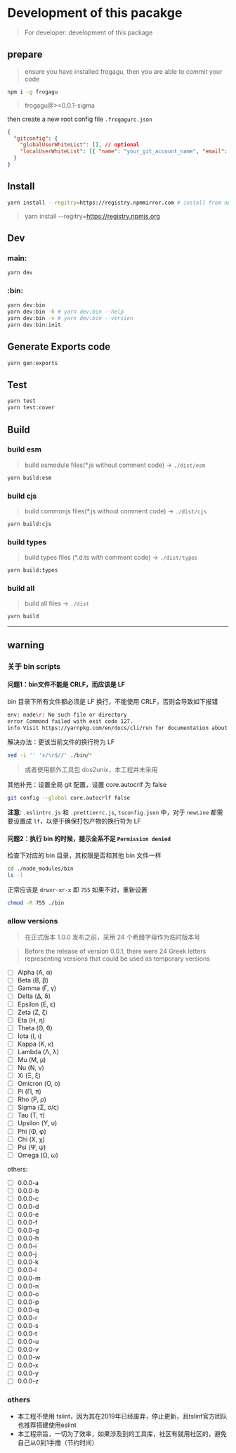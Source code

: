 # Development of this pacakge

> For developer: development of this package

## prepare

> ensure you have installed frogagu, then you are able to commit your code

```sh
npm i -g frogagu
```

> frogagu@>=0.0.1-sigma

then create a new root config file `.frogagurc.json`

```json
{
  "gitconfig": {
    "globalUserWhiteList": [], // optional
    "localUserWhiteList": [{ "name": "your_git_account_name", "email": "your_git_accout_email" }]
  }
}
```

## Install

```sh
yarn install --regitry=https://registry.npmmirror.com # install from npm mirror (china-mirror)
```

> yarn install --regitry=https://registry.npmjs.org

## Dev

### main:

```sh
yarn dev
```

### :bin:

```sh
yarn dev:bin
yarn dev:bin -h # yarn dev:bin --help
yarn dev:bin -v # yarn dev:bin --version
yarn dev:bin:init
```

## Generate Exports code

```sh
yarn gen:exports
```

## Test

```sh
yarn test
yarn test:cover
```

## Build

### build esm

> build esmodule files(\*.js without comment code) → `./dist/esm`

```sh
yarn build:esm
```

### build cjs

> build commonjs files(\*.js without comment code) → `./dist/cjs`

```sh
yarn build:cjs
```

### build types

> build types files (\*.d.ts with comment code) → `./dist/types`

```sh
yarn build:types
```

### build all

> build all files → `./dist`

```sh
yarn build
```

---

## warning

### 关于 bin scripts

#### 问题1：bin文件不能是 CRLF，而应该是 LF

bin 目录下所有文件都必须是 LF 换行，不能使用 CRLF，否则会导致如下报错

```sh
env: node\r: No such file or directory
error Command failed with exit code 127.
info Visit https://yarnpkg.com/en/docs/cli/run for documentation about this command.
```

解决办法：更该当前文件的换行符为 LF

```sh
sed -i '' 's/\r$//' ./bin/*
```

> 或者使用额外工具包 dos2unix，本工程并未采用

其他补充：设置全局 git 配置，设置 core.autocrlf 为 false

```sh
git config --global core.autocrlf false
```

**注意**: `.eslintrc.js` 和 `.prettierrc.js`, `tsconfig.json` 中，对于 `newLine` 都需要设置成 `lf`，以便于确保打包产物的换行符为 LF

#### 问题2：执行 bin 的时候，提示全系不足 `Permission denied`

检查下对应的 bin 目录，其权限是否和其他 bin 文件一样

```sh
cd ./node_modules/bin
ls -l
```

正常应该是 `drwxr-xr-x` 即 `755` 如果不对，重新设置

```sh
chmod -R 755 ./bin
```

### allow versions

> 在正式版本 1.0.0 发布之前，采用 24 个希腊字母作为临时版本号

> Before the release of version 0.0.1, there were 24 Greek letters representing versions that could be used as temporary versions

- [ ] Alpha (Α, α)
- [ ] Beta (Β, β)
- [ ] Gamma (Γ, γ)
- [ ] Delta (Δ, δ)
- [ ] Epsilon (Ε, ε)
- [ ] Zeta (Ζ, ζ)
- [ ] Eta (Η, η)
- [ ] Theta (Θ, θ)
- [ ] Iota (Ι, ι)
- [ ] Kappa (Κ, κ)
- [ ] Lambda (Λ, λ)
- [ ] Mu (Μ, μ)
- [ ] Nu (Ν, ν)
- [ ] Xi (Ξ, ξ)
- [ ] Omicron (Ο, ο)
- [ ] Pi (Π, π)
- [ ] Rho (Ρ, ρ)
- [ ] Sigma (Σ, σ/ς)
- [ ] Tau (Τ, τ)
- [ ] Upsilon (Υ, υ)
- [ ] Phi (Φ, φ)
- [ ] Chi (Χ, χ)
- [ ] Psi (Ψ, ψ)
- [ ] Omega (Ω, ω)

others:

- [ ] 0.0.0-a
- [ ] 0.0.0-b
- [ ] 0.0.0-c
- [ ] 0.0.0-d
- [ ] 0.0.0-e
- [ ] 0.0.0-f
- [ ] 0.0.0-g
- [ ] 0.0.0-h
- [ ] 0.0.0-i
- [ ] 0.0.0-j
- [ ] 0.0.0-k
- [ ] 0.0.0-l
- [ ] 0.0.0-m
- [ ] 0.0.0-n
- [ ] 0.0.0-o
- [ ] 0.0.0-p
- [ ] 0.0.0-q
- [ ] 0.0.0-r
- [ ] 0.0.0-s
- [ ] 0.0.0-t
- [ ] 0.0.0-u
- [ ] 0.0.0-v
- [ ] 0.0.0-w
- [ ] 0.0.0-x
- [ ] 0.0.0-y
- [ ] 0.0.0-z

### others

- 本工程不使用 tslint，因为其在2019年已经废弃，停止更新，且tslint官方团队也推荐搭建使用eslint
- 本工程宗旨，一切为了效率，如果涉及到的工具库，社区有就用社区的，避免自己从0到1手撸（节约时间）
